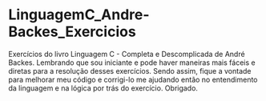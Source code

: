 # LinguagemC_Andre-Backes_Exercicios
Exercícios do livro Linguagem C - Completa e Descomplicada de André Backes.
Lembrando que sou iniciante e pode haver maneiras mais fáceis e diretas para a resolução desses exercícios. Sendo assim, fique a vontade para melhorar meu código e corrigi-lo me ajudando então no entendimento da linguagem e na lógica por trás do exercício.
Obrigado.
